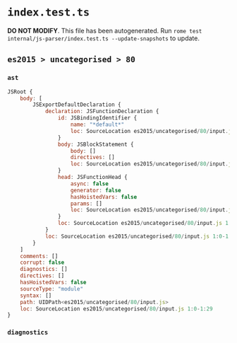 # `index.test.ts`

**DO NOT MODIFY**. This file has been autogenerated. Run `rome test internal/js-parser/index.test.ts --update-snapshots` to update.

## `es2015 > uncategorised > 80`

### `ast`

```javascript
JSRoot {
	body: [
		JSExportDefaultDeclaration {
			declaration: JSFunctionDeclaration {
				id: JSBindingIdentifier {
					name: "*default*"
					loc: SourceLocation es2015/uncategorised/80/input.js 1:15-1:29
				}
				body: JSBlockStatement {
					body: []
					directives: []
					loc: SourceLocation es2015/uncategorised/80/input.js 1:27-1:29
				}
				head: JSFunctionHead {
					async: false
					generator: false
					hasHoistedVars: false
					params: []
					loc: SourceLocation es2015/uncategorised/80/input.js 1:24-1:26
				}
				loc: SourceLocation es2015/uncategorised/80/input.js 1:15-1:29
			}
			loc: SourceLocation es2015/uncategorised/80/input.js 1:0-1:29
		}
	]
	comments: []
	corrupt: false
	diagnostics: []
	directives: []
	hasHoistedVars: false
	sourceType: "module"
	syntax: []
	path: UIDPath<es2015/uncategorised/80/input.js>
	loc: SourceLocation es2015/uncategorised/80/input.js 1:0-1:29
}
```

### `diagnostics`

```

```
